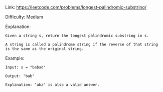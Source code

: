 Link: https://leetcode.com/problems/longest-palindromic-substring/

Difficulty: Medium

Explanation:
    
    Given a string s, return the longest palindromic substring in s.
    
    A string is called a palindrome string if the reverse of that string is the same as the original string.

Example:
    
    Input: s = "babad"
    
    Output: "bab"
    
    Explanation: "aba" is also a valid answer.
